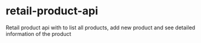 # retail-product-api
Retail product api with to list all products, add new product and see detailed information of the product
